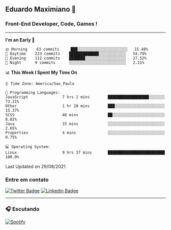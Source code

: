 ## Eduardo Maximiano 👋

### Front-End Developer, Code, Games !

---

<!--START_SECTION:waka-->
**I'm an Early 🐤** 

```text
🌞 Morning    63 commits     ███░░░░░░░░░░░░░░░░░░░░░░   15.48% 
🌆 Daytime    223 commits    █████████████░░░░░░░░░░░░   54.79% 
🌃 Evening    112 commits    ███████░░░░░░░░░░░░░░░░░░   27.52% 
🌙 Night      9 commits      ░░░░░░░░░░░░░░░░░░░░░░░░░   2.21%

```


📊 **This Week I Spent My Time On** 

```text
⌚︎ Time Zone: America/Sao_Paulo

💬 Programming Languages: 
JavaScript               7 hrs 2 mins        ██████████████████░░░░░░░   73.21% 
Other                    1 hr 28 mins        ███░░░░░░░░░░░░░░░░░░░░░░   15.37% 
SCSS                     46 mins             ██░░░░░░░░░░░░░░░░░░░░░░░   8.02% 
Java                     15 mins             ░░░░░░░░░░░░░░░░░░░░░░░░░   2.65% 
Properties               4 mins              ░░░░░░░░░░░░░░░░░░░░░░░░░   0.75%

💻 Operating System: 
Linux                    9 hrs 37 mins       █████████████████████████   100.0%

```


 Last Updated on 29/08/2021
<!--END_SECTION:waka-->

### Entre em contato

[![Twitter Badge](https://img.shields.io/badge/-@edmaxi-1ca0f1?style=flat-square&labelColor=1ca0f1&logo=twitter&logoColor=white&link=https://twitter.com/edmaxi)](https://twitter.com/edmaxi)
[![Linkedin Badge](https://img.shields.io/badge/-Eduardo_Maximiano-0077B5?style=flat-square&logo=Linkedin&logoColor=white&link=https://www.linkedin.com/in/maximiano-eduardo)](https://www.linkedin.com/in/maximiano-eduardo)

---

### 🎧 Escutando
[![Spotify](https://novatorem-sandy.vercel.app/api/spotify)](https://open.spotify.com/user/comgigo)
